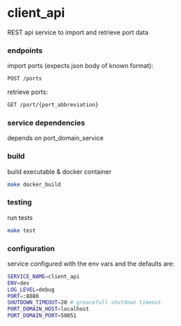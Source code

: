 # client_api

REST api service to import and retrieve port data

### endpoints

import ports (expects json body of known format):
```sh
POST /ports
```

retrieve ports:
```sh
GET /port/{port_abbreviation}
```

### service dependencies

depends on port_domain_service

### build

build executable & docker container
```sh
make docker_build
```

### testing

run tests
```sh
make test
```

### configuration

service configured with the env vars and the defaults are:
```sh
SERVICE_NAME=client_api
ENV=dev
LOG_LEVEL=debug
PORT=:8080
SHUTDOWN_TIMEOUT=20 # greacefull shutdown timeout
PORT_DOMAIN_HOST=localhost
PORT_DOMAIN_PORT=50051
```